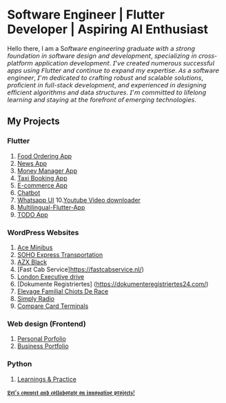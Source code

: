# Software Engineer | Flutter Developer | Aspiring AI Enthusiast

Hello there,
I am a S𝘰𝘧𝘵𝘸𝘢𝘳𝘦 𝘦𝘯𝘨𝘪𝘯𝘦𝘦𝘳𝘪𝘯𝘨 𝘨𝘳𝘢𝘥𝘶𝘢𝘵𝘦 𝘸𝘪𝘵𝘩 𝘢 𝘴𝘵𝘳𝘰𝘯𝘨 𝘧𝘰𝘶𝘯𝘥𝘢𝘵𝘪𝘰𝘯 𝘪𝘯 𝘴𝘰𝘧𝘵𝘸𝘢𝘳𝘦 𝘥𝘦𝘴𝘪𝘨𝘯 𝘢𝘯𝘥 𝘥𝘦𝘷𝘦𝘭𝘰𝘱𝘮𝘦𝘯𝘵, 𝘴𝘱𝘦𝘤𝘪𝘢𝘭𝘪𝘻𝘪𝘯𝘨 𝘪𝘯 𝘤𝘳𝘰𝘴𝘴-𝘱𝘭𝘢𝘵𝘧𝘰𝘳𝘮 𝘢𝘱𝘱𝘭𝘪𝘤𝘢𝘵𝘪𝘰𝘯 𝘥𝘦𝘷𝘦𝘭𝘰𝘱𝘮𝘦𝘯𝘵. 𝘐'𝘷𝘦 𝘤𝘳𝘦𝘢𝘵𝘦𝘥 𝘯𝘶𝘮𝘦𝘳𝘰𝘶𝘴 𝘴𝘶𝘤𝘤𝘦𝘴𝘴𝘧𝘶𝘭 𝘢𝘱𝘱𝘴 𝘶𝘴𝘪𝘯𝘨 𝘍𝘭𝘶𝘵𝘵𝘦𝘳 𝘢𝘯𝘥 𝘤𝘰𝘯𝘵𝘪𝘯𝘶𝘦 𝘵𝘰 𝘦𝘹𝘱𝘢𝘯𝘥 𝘮𝘺 𝘦𝘹𝘱𝘦𝘳𝘵𝘪𝘴𝘦. 𝘈𝘴 𝘢 𝘴𝘰𝘧𝘵𝘸𝘢𝘳𝘦 𝘦𝘯𝘨𝘪𝘯𝘦𝘦𝘳, 𝘐'𝘮 𝘥𝘦𝘥𝘪𝘤𝘢𝘵𝘦𝘥 𝘵𝘰 𝘤𝘳𝘢𝘧𝘵𝘪𝘯𝘨 𝘳𝘰𝘣𝘶𝘴𝘵 𝘢𝘯𝘥 𝘴𝘤𝘢𝘭𝘢𝘣𝘭𝘦 𝘴𝘰𝘭𝘶𝘵𝘪𝘰𝘯𝘴, 𝘱𝘳𝘰𝘧𝘪𝘤𝘪𝘦𝘯𝘵 𝘪𝘯 𝘧𝘶𝘭𝘭-𝘴𝘵𝘢𝘤𝘬 𝘥𝘦𝘷𝘦𝘭𝘰𝘱𝘮𝘦𝘯𝘵, 𝘢𝘯𝘥 𝘦𝘹𝘱𝘦𝘳𝘪𝘦𝘯𝘤𝘦𝘥 𝘪𝘯 𝘥𝘦𝘴𝘪𝘨𝘯𝘪𝘯𝘨 𝘦𝘧𝘧𝘪𝘤𝘪𝘦𝘯𝘵 𝘢𝘭𝘨𝘰𝘳𝘪𝘵𝘩𝘮𝘴 𝘢𝘯𝘥 𝘥𝘢𝘵𝘢 𝘴𝘵𝘳𝘶𝘤𝘵𝘶𝘳𝘦𝘴. 𝘐'𝘮 𝘤𝘰𝘮𝘮𝘪𝘵𝘵𝘦𝘥 𝘵𝘰 𝘭𝘪𝘧𝘦𝘭𝘰𝘯𝘨 𝘭𝘦𝘢𝘳𝘯𝘪𝘯𝘨 𝘢𝘯𝘥 𝘴𝘵𝘢𝘺𝘪𝘯𝘨 𝘢𝘵 𝘵𝘩𝘦 𝘧𝘰𝘳𝘦𝘧𝘳𝘰𝘯𝘵 𝘰𝘧 𝘦𝘮𝘦𝘳𝘨𝘪𝘯𝘨 𝘵𝘦𝘤𝘩𝘯𝘰𝘭𝘰𝘨𝘪𝘦𝘴.

## My Projects

### Flutter

1. [Food Ordering App](https://github.com/Saira-kanwal/food-app-with-firebase)
2. [News App](https://github.com/Saira-kanwal/news-app)
3. [Money Manager App](https://github.com/Saira-kanwal/money-manager-app)
4. [Taxi Booking App](https://github.com/Saira-kanwal/taxi_booking_app)
5. [E-commerce App](https://github.com/Saira-kanwal/ecom_app_flutter_firebase)
6. [Chatbot](https://github.com/Saira-kanwal/flutter_chatbot)
9. [Whatsapp UI](https://github.com/Saira-kanwal/whatsapp_clone_mvc/tree/main/whatsapp_mvc_clone)
10.[Youtube Video downloader](https://github.com/Saira-kanwal/Youtube-Video-Downloader)
11. [Multilingual-Flutter-App](https://github.com/Saira-kanwal/Multilingual-Flutter-App)
12. [TODO App](https://github.com/Saira-kanwal/mvvm-example/tree/main/lib/todo)

### WordPress Websites

1. [Ace Minibus](https://aceminibustravel.co.uk/)
2. [SOHO Express Transportation](https://sohoexpresstransportation.com/)
3. [AZX Black](https://www.azxblack.com/)
4. [Fast Cab Service]https://fastcabservice.nl/)
5. [London Executive drive](https://londonexecutivedrive.com/)
6. [Dokumente Registriertes] (https://dokumenteregistriertes24.com/)
7. [Elevage Familial Chiots De Race](https://elevagefamilialchiotsderace.com/)
8. [Simply Radio](https://simplyradio.com/)
9. [Compare Card Terminals](https://comparecardterminals.uk/)

### Web design (Frontend)

1. [Personal Porfolio](https://github.com/Saira-kanwal/porfolio-site)
2. [Business Portfolio](https://github.com/Saira-kanwal/XpertPackagingSolutions)

### Python

1. [Learnings & Practice](https://github.com/Saira-kanwal/Python-learning-joureny)

[𝕷𝖊𝖙'𝖘 𝖈𝖔𝖓𝖓𝖊𝖈𝖙 𝖆𝖓𝖉 𝖈𝖔𝖑𝖑𝖆𝖇𝖔𝖗𝖆𝖙𝖊 𝖔𝖓 𝖎𝖓𝖓𝖔𝖛𝖆𝖙𝖎𝖛𝖊 𝖕𝖗𝖔𝖏𝖊𝖈𝖙𝖘!](https://www.linkedin.com/in/saira-kanwal)




